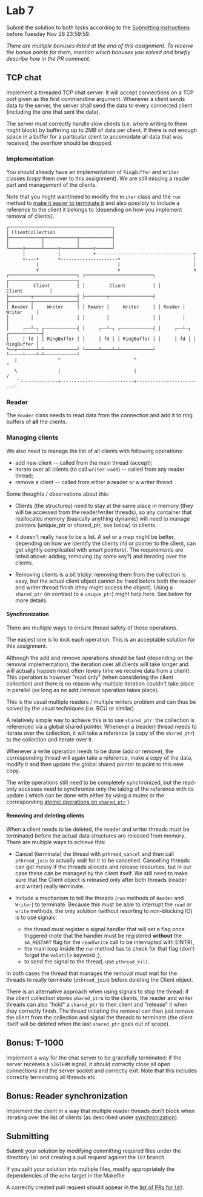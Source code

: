 Lab 7
=====

Submit the solution to both tasks according to the
[Submitting instructions](#submitting) before Tuesday
Nov 28 23:59:59.

*There are multiple bonuses listed at the end of this assignment. To receive the
bonus points for them, mention which bonuses you solved and briefly describe how
in the PR comment.*

TCP chat
--------

Implement a threaded TCP chat server. It will accept connections on a TCP port
given as the first commandline argument. Whenever a client sends data to the
server, the server shall send the data to every connected client (including the
one that sent the data).

The server must correctly handle slow clients (i.e. where writing to them might
block) by buffering up to 2MB of data per client. If there is not enough space
in a buffer for a particular client to accomodate all data that was received,
the overflow should be dropped.

### Implementation

You should already have an implementation of `RingBuffer` and `Writer`
classes (copy them over to this assignment).
We are still missing a reader part and management of the clients.

Note that you might want/need to modify the `Writer` class and the `run` method
to [make it easier to terminate it](#removing-and-deleting-clients) and also
possibly to include a reference to the client it belongs to (depending on how
you implement removal of clients).

```
┌──────────────────────────────────────┐
│ ClientCollection                     │
├────────────┬────────────┬────────────┤
│            │            │            │
└─────v──────┴─────v──────┴─────v──────┘
      |            |            +------------------------------------+
      +----+       +---------------------+                           |
           |                             |                           |
           v                             v                           v
┌─────────────────────────┐ ┌─────────────────────────┐ ┌─────────────────────────┐
│         Client          │ │         Client          │ │         Client          │
├────────┬────────────────┤ ├────────┬────────────────┤ ├────────┬────────────────┤
│ Reader │     Writer     │ │ Reader │     Writer     │ │ Reader │     Writer     │
│        │                │ │        │                │ │        │                │
│     ┌──┴─┐ ┌────────────┤ │     ┌──┴─┐ ┌────────────┤ │     ┌──┴─┐ ┌────────────┤
│     │ fd │ │ RingBuffer │ │     │ fd │ │ RingBuffer │ │     │ fd │ │ RingBuffer │
└──v──┴────┴─┴────────────┘ └─────┴────┴─┴────────────┘ └─────┴────┴─┴────────────┘
   |               ^                           ^                           ^
   \               |                           |                          /
    `--------------+---------------------------+-------------------------'
```

### Reader

The `Reader` class needs to read data from the connection and add it to ring
buffers of **all** the clients.


### Managing clients

We also need to manage the list of all clients with following operations:

- add new client -- called from the main thread (accept);
- iterate over all clients (to call `writer->add`) -- called from any reader
  thread;
- remove a client -- called from either a reader or a writer thread


Some thoughts / observations about this:

- Clients (the structures) need to stay at the same place in memory (they will
  be accessed from the reader/writer threads), so any container that reallocates
  memory (basically anything dynamic) will need to manage pointers (unique_ptr
  or shared_ptr, see below) to clients.

- It doesn't really have to be a list. A set or a map might be better, depending
  on how we identify the clients (`fd` or pointer to the client, can get
  slightly complicated with smart pointers). The requirements are listed above:
  adding, removing (by some key?) and iterating over the clients.

- Removing clients is a bit tricky: removing them from the collection is easy,
  but the actual client object cannot be freed before both the reader and writer
  thread finish (they might access the object). Using a `shared_ptr` (in
  contrast to a `unique_ptr`) might help here. See below for more details.

#### Synchronization

There are multiple ways to ensure thread safety of these operations.

The easiest one is to lock each operation. This is an acceptable solution for
this assignment.

Although the add and remove operations should be fast (depending on the removal
implementation), the iteration over all clients will take longer and will
actually happen most often (every time we receive data from a client). This
operation is however "read only" (when considering the client collection) and
there is no reason why multiple iteration couldn't take place in parallel (as
long as no add /remove operation takes place).

This is the usual multiple readers / multiple writers problem and can thus be
solved by the usual techniques (i.e. RCU or similar).

A relatively simple way to achieve this is to use `shared_ptr`: the collection
is referenced via a global shared pointer. Whenever a (reader) thread needs to
iterate over the collection, it will take a reference (a copy of the
`shared_ptr`) to the collection and iterate over it.

Whenever a write operation needs to be done (add or remove), the corresponding
thread will again take a reference, make a copy of the data, modify it and then
update the global shared pointer to point to this new copy.

The write operations still need to be completely synchronized, but the read-only
accesses need to synchronize only the taking of the reference with its update (
which can be done with either by using a mutex or the corresponding
[atomic operations on `shared_ptr`](http://en.cppreference.com/w/cpp/memory/shared_ptr/atomic)
).


#### Removing and deleting clients

When a client needs to be deleted, the reader and writer threads must be
terminated before the actual data structures are released from memory. There
are multiple ways to achieve this:

- Cancel (terminate) the thread with `pthread_cancel` and then call
  `pthread_join` to actually wait for it to be cancelled. Cancelling threads can
  get messy if the threads allocate and release resources, but in our case these
  can be managed by the client itself. We still need to make sure that the
  Client object is released only after both threads (reader and writer) really
  terminate.

- Include a mechanism to tell the threads (`run` methods of `Reader` and
  `Writer`) to terminate. Because this must be able to interrupt the `read` or
  `write` methods, the only solution (without resorting to non-blocking IO) is
  to use signals:
  - the thread must register a signal handler that will set a flag once
    triggered (note that the handler must be registered **without** the
    `SA_RESTART` flag for the `read`/`write` call to be interrupted with EINTR),
  - the main loop inside the `run` method has to check for that flag (don't
    forget the `volatile` keyword ;),
  - to send the signal to the thread, use `pthread_kill`.

In both cases the thread that manages the removal must wait for the threads
to really terminate (`pthread_join`) before deleting the Client object.

There is an alternative approach when using signals to stop the thread: if the
client collection stores `shared_ptr`s to the clients, the reader and writer
threads can also "hold" a `shared_ptr` to their client and "release" it when they
correctly finish. The thread initiating the removal can then just remove the
client from the collection and signal the threads to terminate (the client
itself will be deleted when the last `shared_ptr` goes out of scope).


Bonus: T-1000
------------

Implement a way for the chat server to be gracefully terminated: if the server
receives a `SIGTERM` signal, it should correctly close all open connections and
the server socket and correctly exit. Note that this includes correctly
terminating all threads etc.

Bonus: Reader synchronization
-----------------------------

Implement the client in a way that multiple reader threads don't block when
iterating over the list of clients (as described under
[synchronization](#synchronization)).

Submitting
----------

Submit your solution by modifying committing required files
under the directory `l07` and creating a pull request against the `l07` branch.

If you split your solution into multiple files, modify appropriately the
dependencies of the `echo` target in the Makefile

A correctly created pull request should appear in the
[list of PRs for `l07`](https://github.com/pulls?utf8=%E2%9C%93&q=is%3Aopen+is%3Apr+user%3AFMFI-UK-2-AIN-118+base%3Al07).

